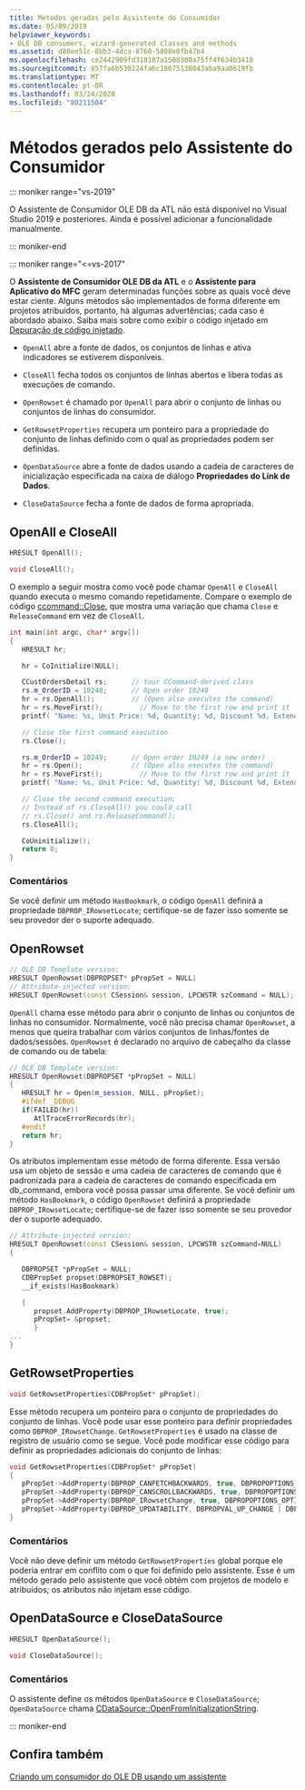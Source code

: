 ```yaml
---
title: Métodos gerados pelo Assistente do Consumidor
ms.date: 05/09/2019
helpviewer_keywords:
- OLE DB consumers, wizard-generated classes and methods
ms.assetid: d80ee51c-8bb3-4dca-8760-5808e0fb47b4
ms.openlocfilehash: ce2442909fd318187a1508300a75ff4f634b3410
ms.sourcegitcommit: 857fa6b530224fa6c18675138043aba9aa0619fb
ms.translationtype: MT
ms.contentlocale: pt-BR
ms.lasthandoff: 03/24/2020
ms.locfileid: "80211504"
---
```

# <a name="consumer-wizard-generated-methods"></a>Métodos gerados pelo Assistente do Consumidor

::: moniker range="vs-2019"

O Assistente de Consumidor OLE DB da ATL não está disponível no Visual Studio 2019 e posteriores. Ainda é possível adicionar a funcionalidade manualmente.

::: moniker-end

::: moniker range="<=vs-2017"

O **Assistente de Consumidor OLE DB da ATL** e o **Assistente para Aplicativo do MFC** geram determinadas funções sobre as quais você deve estar ciente. Alguns métodos são implementados de forma diferente em projetos atribuídos, portanto, há algumas advertências; cada caso é abordado abaixo. Saiba mais sobre como exibir o código injetado em [Depuração de código injetado](/visualstudio/debugger/how-to-debug-injected-code).

- `OpenAll` abre a fonte de dados, os conjuntos de linhas e ativa indicadores se estiverem disponíveis.

- `CloseAll` fecha todos os conjuntos de linhas abertos e libera todas as execuções de comando.

- `OpenRowset` é chamado por `OpenAll` para abrir o conjunto de linhas ou conjuntos de linhas do consumidor.

- `GetRowsetProperties` recupera um ponteiro para a propriedade do conjunto de linhas definido com o qual as propriedades podem ser definidas.

- `OpenDataSource` abre a fonte de dados usando a cadeia de caracteres de inicialização especificada na caixa de diálogo **Propriedades do Link de Dados**.

- `CloseDataSource` fecha a fonte de dados de forma apropriada.

## <a name="openall-and-closeall"></a>OpenAll e CloseAll

```cpp
HRESULT OpenAll();

void CloseAll();
```

O exemplo a seguir mostra como você pode chamar `OpenAll` e `CloseAll` quando executa o mesmo comando repetidamente. Compare o exemplo de código [ccommand::Close](../../data/oledb/ccommand-close.md), que mostra uma variação que chama `Close` e `ReleaseCommand` em vez de `CloseAll`.

```cpp
int main(int argc, char* argv[])
{
   HRESULT hr;

   hr = CoInitialize(NULL);

   CCustOrdersDetail rs;      // Your CCommand-derived class
   rs.m_OrderID = 10248;      // Open order 10248
   hr = rs.OpenAll();         // (Open also executes the command)
   hr = rs.MoveFirst();         // Move to the first row and print it
   printf( "Name: %s, Unit Price: %d, Quantity: %d, Discount %d, Extended Price %d\n", rs.m_ProductName, rs.m_UnitPrice.int64, rs.m_Quantity, rs.m_Discount, rs.m_ExtendedPrice.int64 );

   // Close the first command execution
   rs.Close();

   rs.m_OrderID = 10249;      // Open order 10249 (a new order)
   hr = rs.Open();            // (Open also executes the command)
   hr = rs.MoveFirst();         // Move to the first row and print it
   printf( "Name: %s, Unit Price: %d, Quantity: %d, Discount %d, Extended Price %d\n", rs.m_ProductName, rs.m_UnitPrice.int64, rs.m_Quantity, rs.m_Discount, rs.m_ExtendedPrice.int64 );

   // Close the second command execution;
   // Instead of rs.CloseAll() you could call
   // rs.Close() and rs.ReleaseCommand():
   rs.CloseAll();

   CoUninitialize();
   return 0;
}
```

### <a name="remarks"></a>Comentários

Se você definir um método `HasBookmark`, o código `OpenAll` definirá a propriedade `DBPROP_IRowsetLocate`; certifique-se de fazer isso somente se seu provedor der o suporte adequado.

## <a name="openrowset"></a>OpenRowset

```cpp
// OLE DB Template version:
HRESULT OpenRowset(DBPROPSET* pPropSet = NULL)
// Attribute-injected version:
HRESULT OpenRowset(const CSession& session, LPCWSTR szCommand = NULL);
```

`OpenAll` chama esse método para abrir o conjunto de linhas ou conjuntos de linhas no consumidor. Normalmente, você não precisa chamar `OpenRowset`, a menos que queira trabalhar com vários conjuntos de linhas/fontes de dados/sessões. `OpenRowset` é declarado no arquivo de cabeçalho da classe de comando ou de tabela:

```cpp
// OLE DB Template version:
HRESULT OpenRowset(DBPROPSET *pPropSet = NULL)
{
   HRESULT hr = Open(m_session, NULL, pPropSet);
   #ifdef _DEBUG
   if(FAILED(hr))
      AtlTraceErrorRecords(hr);
   #endif
   return hr;
}
```

Os atributos implementam esse método de forma diferente. Essa versão usa um objeto de sessão e uma cadeia de caracteres de comando que é padronizada para a cadeia de caracteres de comando especificada em db_command, embora você possa passar uma diferente. Se você definir um método `HasBookmark`, o código `OpenRowset` definirá a propriedade `DBPROP_IRowsetLocate`; certifique-se de fazer isso somente se seu provedor der o suporte adequado.

```cpp
// Attribute-injected version:
HRESULT OpenRowset(const CSession& session, LPCWSTR szCommand=NULL)
{

   DBPROPSET *pPropSet = NULL;
   CDBPropSet propset(DBPROPSET_ROWSET);
   __if_exists(HasBookmark)

   {
      propset.AddProperty(DBPROP_IRowsetLocate, true);
      pPropSet= &propset;
      }
...
}
```

## <a name="getrowsetproperties"></a>GetRowsetProperties

```cpp
void GetRowsetProperties(CDBPropSet* pPropSet);
```

Esse método recupera um ponteiro para o conjunto de propriedades do conjunto de linhas. Você pode usar esse ponteiro para definir propriedades como `DBPROP_IRowsetChange`. `GetRowsetProperties` é usado na classe de registro de usuário como se segue. Você pode modificar esse código para definir as propriedades adicionais do conjunto de linhas:

```cpp
void GetRowsetProperties(CDBPropSet* pPropSet)
{
   pPropSet->AddProperty(DBPROP_CANFETCHBACKWARDS, true, DBPROPOPTIONS_OPTIONAL);
   pPropSet->AddProperty(DBPROP_CANSCROLLBACKWARDS, true, DBPROPOPTIONS_OPTIONAL);
   pPropSet->AddProperty(DBPROP_IRowsetChange, true, DBPROPOPTIONS_OPTIONAL);
   pPropSet->AddProperty(DBPROP_UPDATABILITY, DBPROPVAL_UP_CHANGE | DBPROPVAL_UP_INSERT | DBPROPVAL_UP_DELETE);
}
```

### <a name="remarks"></a>Comentários

Você não deve definir um método `GetRowsetProperties` global porque ele poderia entrar em conflito com o que foi definido pelo assistente. Esse é um método gerado pelo assistente que você obtém com projetos de modelo e atribuídos; os atributos não injetam esse código.

## <a name="opendatasource-and-closedatasource"></a>OpenDataSource e CloseDataSource

```cpp
HRESULT OpenDataSource();

void CloseDataSource();
```

### <a name="remarks"></a>Comentários

O assistente define os métodos `OpenDataSource` e `CloseDataSource`; `OpenDataSource` chama [CDataSource::OpenFromInitializationString](../../data/oledb/cdatasource-openfrominitializationstring.md).

::: moniker-end

## <a name="see-also"></a>Confira também

[Criando um consumidor do OLE DB usando um assistente](../../data/oledb/creating-an-ole-db-consumer-using-a-wizard.md)
